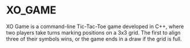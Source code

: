 # XO_GAME
XO Game is a command-line Tic-Tac-Toe game developed in C++, where two players take turns marking positions on a 3x3 grid. The first to align three of their symbols wins, or the game ends in a draw if the grid is full.
